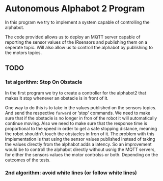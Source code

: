 # Autonomous Alphabot 2 Program

In this program we try to implement a system capable of controlling the alphabot. 

The code provided allows us to deploy an MQTT server capable of reporting the sensor values of the IRsensors and publishing them on a seperate topic. Will also allow us to controll the alphabot by publishing to the motors topics.

## TODO

### 1st algorithm: Stop On Obstacle
In the first program we try to create a controller for the alphabot2 that makes it stop whenever an obstacle is in front of it.

One way to do this is to take in the values published on the sensors topics. And send the respective `forward` or 'stop' commands. We need to make sure that if the obstacle is no longer in fron of the robot it will automatically continue moving. Also we need to make sure that the response time is proportional to the speed in order to get a safe stopping distance, meaning the robot shouldn't touch the obstacles in fron of it.
The problem with this implementation is that using the sensor values published instead of taking the values directly from the alphabot adds a latency. So an improvement would be to controll the alphabot directly without usnig the MQTT servers, for either the sensors values the motor controlss or both. Depending on the outcomes of the tests.

### 2nd algorithm: avoid white lines (or follow white lines)



